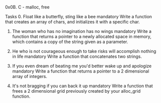0x0B. C - malloc, free

Tasks
0. Float like a butterfly, sting like a bee
mandatory
Write a function that creates an array of chars, and initializes it with a specific char.

1. The woman who has no imagination has no wings
mandatory
Write a function that returns a pointer to a newly allocated space in memory, which contains a copy of the string given as a parameter.

2. He who is not courageous enough to take risks will accomplish nothing in life
mandatory
Write a function that concatenates two strings.

3. If you even dream of beating me you'd better wake up and apologize
mandatory
Write a function that returns a pointer to a 2 dimensional array of integers.

4. It's not bragging if you can back it up
mandatory
Write a function that frees a 2 dimensional grid previously created by your alloc_grid function.


